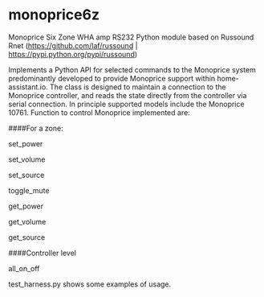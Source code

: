 # monoprice6z
Monoprice Six Zone WHA amp RS232 Python module based on Russound Rnet (https://github.com/laf/russound | https://pypi.python.org/pypi/russound)


Implements a Python API for selected commands to the Monoprice system predominantly developed to provide Monoprice support within home-assistant.io. The class is designed to maintain a connection to the Monoprice controller, and reads the state directly from the controller via serial connection. In principle supported models include the Monoprice 10761. Function to control Monoprice implemented are:

####For a zone:

set_power

set_volume

set_source

toggle_mute

get_power

get_volume

get_source

####Controller level

all_on_off

test_harness.py shows some examples of usage.
